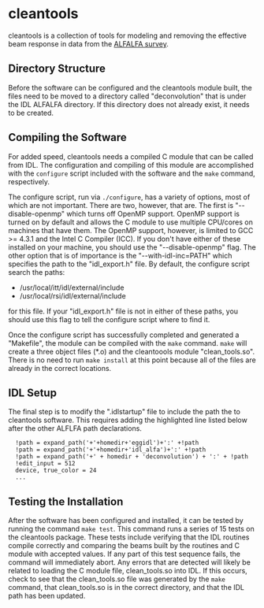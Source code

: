 cleantools
==========
cleantools is a collection of tools for modeling and removing the effective beam response in data from the 
[ALFALFA survey](http://egg.astro.cornell.edu/index.php/).

Directory Structure
--------------------
Before the software can be configured and the cleantools module built, the files need to be moved to a directory called 
"deconvolution" that is under the IDL ALFALFA directory.  If this directory does not already exist, it needs to be created.

Compiling the Software
-----------------------
For added speed, cleantools needs a compiled C module that can be called from IDL.  The configuration and compiling of 
this module are accomplished with the `configure` script included with the software and the `make` command, respectively.  

The configure script,  run via `./configure`, has a variety of options, most of which are not important.  There are two,
however, that are.  The first is "--disable-openmp" which turns off OpenMP support.  OpenMP support is turned on by default 
and allows the C module to use multiple CPU/cores on machines that have them.  The OpenMP support, however, is limited to 
GCC >= 4.3.1 and the Intel C Compiler (ICC).  If you don't have either of these installed on your machine, you should use 
the "--disable-openmp" flag.  The other option that is of importance is the "--with-idl-inc=PATH" which specifies the path 
to the "idl_export.h" file.  By default, the configure script search the paths:

  * /usr/local/itt/idl/external/include
  * /usr/local/rsi/idl/external/include

for this file.  If your "idl_export.h" file is not in either of these paths, you should use this flag to tell the configure 
script where to find it.

Once the configure script has successfully completed and generated a "Makefile", the module can be compiled with the `make`
command.  `make` will create a three object files (*.o) and the cleantoools module "clean_tools.so".  There is no need to 
run `make install` at this point because all of the files are  already in the correct locations.

IDL Setup
---------
The final step is to modify the ".idlstartup" file to include the path the to cleantools software.  This requires adding 
the highlighted line listed below after the other ALFLFA path declarations.

```...
  !path = expand_path('+'+homedir+'eggidl')+':' +!path
  !path = expand_path('+'+homedir+'idl_alfa')+':' +!path
  !path = expand_path('+' + homedir + 'deconvolution') + ':' + !path
  !edit_input = 512
  device, true_color = 24
  ...
```

Testing the Installation
------------------------
After the software has been configured and installed, it can be tested by running the command `make test`.  This command runs 
a series of 15 tests on the cleantools package.  These tests include verifying that the IDL routines compile correctly and 
comparing the beams built by the routines and C module with accepted values.  If any part of this test sequence fails, the 
command will immediately abort.  Any errors that are detected will likely be related to loading the C module file, 
clean_tools.so into IDL.  If this occurs, check to see that the clean_tools.so file was generated by the `make` command, 
that clean_tools.so is in the correct directory,  and that the IDL path has been updated.
